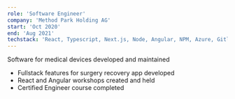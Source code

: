 ```yaml
---
role: 'Software Engineer'
company: 'Method Park Holding AG'
start: 'Oct 2020'
end: 'Aug 2021'
techstack: 'React, Typescript, Next.js, Node, Angular, NPM, Azure, Gitlab, Github, Netlify, Contentful, .Net (w/ EF), C#'
---
```

Software for medical devices developed and maintained
- Fullstack features for surgery recovery app developed
- React and Angular workshops created and held 
- Certified Engineer course completed 